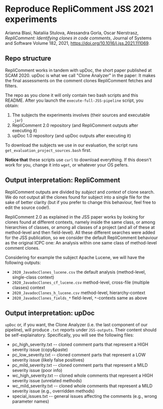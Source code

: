 # Reproduce RepliComment JSS 2021 experiments

Arianna Blasi, Nataliia Stulova, Alessandra Gorla, Oscar Nierstrasz, _RepliComment: Identifying clones in code comments_,
Journal of Systems and Software Volume 182, 2021, https://doi.org/10.1016/j.jss.2021.111069.

## Repo structure
RepliComment works in tandem with upDoc, the short paper published at SCAM 2020. upDoc is what we call
"Clone Analyzer" in the paper: It makes the final assessments on the comment clones RepliComment fetches and filters.

The repo as you clone it will only contain two bash scripts and this README. After you launch the `execute-full-JSS-pipeline` script, you obtain:
1. The subjects the experiments involves (their sources and executable `.jar`)
2. RepliComment 2.0 repository (and RepliComment outputs after executing it)
3. upDoc  1.0 repository (and upDoc outputs after executing it)

To download the subjects we use in our evaluation, the script runs `get_evaluation_project_sources.bash` first. 

**Notice that** these scripts use `curl` to download everything. If this doesn't work for you, change it into `wget`, or whatever your OS pefers.


## Output interpretation: RepliComment
RepliComment outputs are divided by _subject_ and _context_ of clone search. We do not output all the clones found for subject into a single file for the sake of better clarity (but if you prefer to change this behaviour, feel free to edit the source code!).

RepliComment 2.0 as explained in the JSS paper works by looking for clones found at different contexts, namely inside the same class, or among hierarchies of classes, or among all classes of a project (and all of these at method-level and then field-level). All these different searches were added for the JSS publication, so we consider the default RepliComment behaviour as the original ICPC one: An analysis within one same class of method-level comment clones. 

Considering for example the subject Apache Lucene, we will have the following outputs:
- `2020_JavadocClones_lucene.csv` the default analysis (method-level, single-class context)
- `2020_JavadocClones_cf_lucene.csv` method-level, cross-file (multiple classes) context
- `2020_JavadocClones_h_lucene.csv` method-level, hierarchy-context
- `2020_JavadocClones_fields_*` field-level, `*`-contexts same as above

## Output interpretation: upDoc

`upDoc` or, if you want, the Clone Analyzer (i.e. the last component of our pipeline), will produce `.txt` reports under `JSS-outputs`. Their content should be self-explainatory. Specifically, you will see the following files:
* pc_high_severity.txt -- cloned comment parts that represent a HIGH severity issue (copy&paste)
* pc_low_severity.txt  -- cloned comment parts that represent a LOW severity issue (likely false positives)
* pc_mild_severity.txt -- cloned comment parts that represent a MILD severity issue (poor info)
* wc_high_severity.txt -- cloned whole comments that represent a HIGH severity issue (unrelated methods)
* wc_mild_severity.txt -- cloned whole comments that represent a MILD severity issue (e.g., overridden methods)
* special_issues.txt   -- general issues affecting the comments (e.g., wrong parameter names)
